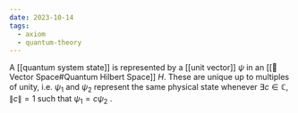 ```yaml
---
date: 2023-10-14
tags:
  - axiom
  - quantum-theory
---
```

A [[quantum system state]] is represented by a [[unit vector]] $\psi$ in an [[📘 Vector Space#Quantum Hilbert Space]] $H$. These are unique up to multiples of unity, i.e. $\psi_1$ and $\psi_2$ represent the same physical state whenever $\exists c \in \mathbb{C}, \| c \| = 1$ such that $\psi_1 = c \psi_2$ .